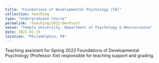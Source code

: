 ```yaml
---
title: "Foundations of Developmental Psychology (TA)"
collection: teaching
type: "Undergraduate Course"
permalink: /teaching/2022-DevPsych
venue: "Temple University, Department of Psychology & Neuroscience"
date: 2022-01-15
location: "Philadelphia, PA"
---
```


Teaching assistant for Spring 2022 Foundations of Developmental Psychology (Professor Xie) responsible for teaching support and grading.
